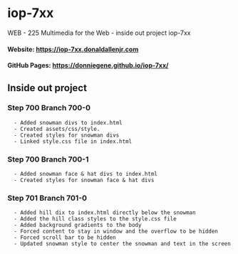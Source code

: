 # iop-7xx

WEB - 225 Multimedia for the Web - inside out project iop-7xx
#### Website: https://iop-7xx.donaldallenjr.com
#### GitHub Pages:  https://donniegene.github.io/iop-7xx/

## Inside out project

### Step 700 Branch 700-0
      - Added snowman divs to index.html
      - Created assets/css/style.
      - Created styles for snowman divs
      - Linked style.css file in index.html

### Step 700 Branch 700-1
      - Added snowman face & hat divs to index.html
      - Created styles for snowman face & hat divs

### Step 701 Branch 701-0
      - Added hill dix to index.html directly below the snowman
      - Added the hill class styles to the style.css file
      - Added background gradients to the body
      - Forced content to stay in window and the overflow to be hidden
      - Forced scroll bar to be hidden
      - Updated snowman style to center the snowman and text in the screen
